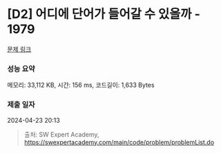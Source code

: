 # [D2] 어디에 단어가 들어갈 수 있을까 - 1979 

[문제 링크](https://swexpertacademy.com/main/code/problem/problemDetail.do?contestProbId=AV5PuPq6AaQDFAUq) 

### 성능 요약

메모리: 33,112 KB, 시간: 156 ms, 코드길이: 1,633 Bytes

### 제출 일자

2024-04-23 20:13



> 출처: SW Expert Academy, https://swexpertacademy.com/main/code/problem/problemList.do